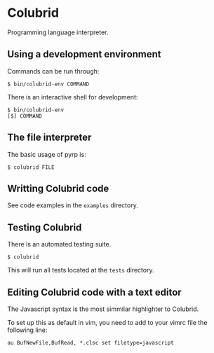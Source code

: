 Colubrid
========

Programming language interpreter.

Using a development environment
-------------------------------

Commands can be run through:
```shell
$ bin/colubrid-env COMMAND
```

There is an interactive shell for development:
```shell
$ bin/colubrid-env
[$] COMMAND
```

The file interpreter
--------------------

The basic usage of pyrp is:
```shell
$ colubrid FILE
```

Writting Colubrid code
----------------------

See code examples in the ``examples`` directory.

Testing Colubrid
----------------

There is an automated testing suite.
```shell
$ colubrid
```
This will run all tests located at the ``tests`` directory.

Editing Colubrid code with a text editor
----------------------------------------

The Javascript syntax is the most simmilar highlighter to Colubrid.

To set up this as default in vim, you need to add to your vimrc file the
following line:
```viml
au BufNewFile,BufRead, *.clsc set filetype=javascript
```
